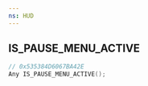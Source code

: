 ```yaml
---
ns: HUD
---
```

## IS_PAUSE_MENU_ACTIVE

```c
// 0x535384D6067BA42E
Any IS_PAUSE_MENU_ACTIVE();
```

